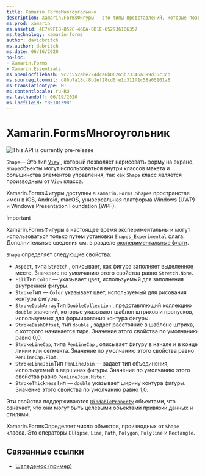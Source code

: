 ```yaml
---
title: Xamarin.FormsМногоугольник
description: Xamarin.FormsФигуры — это типы представлений, которые позволяют рисовать фигуры на экране.
ms.prod: xamarin
ms.assetid: 4E749FE8-852C-46DA-BB1E-652936106357
ms.technology: xamarin-forms
author: davidbritch
ms.author: dabritch
ms.date: 06/16/2020
no-loc:
- Xamarin.Forms
- Xamarin.Essentials
ms.openlocfilehash: 9c7c552abe724dca6b06265b73346a399d35c3cb
ms.sourcegitcommit: d86b7a18cf8b1ef28cd0fe1d311f1c58a65101a8
ms.translationtype: MT
ms.contentlocale: ru-RU
ms.lasthandoff: 06/19/2020
ms.locfileid: "85101398"
---
```

# <a name="xamarinforms-shapes"></a>Xamarin.FormsМногоугольник

![](~/media/shared/preview.png "This API is currently pre-release")

`Shape`— Это тип [`View`](xref:Xamarin.Forms.View) , который позволяет нарисовать форму на экране. `Shape`объекты могут использоваться внутри классов макета и большинства элементов управления, так как `Shape` класс является производным от `View` класса.

Xamarin.FormsФигуры доступны в `Xamarin.Forms.Shapes` пространстве имен в iOS, Android, macOS, универсальная платформа Windows (UWP) и Windows Presentation Foundation (WPF).

> [!IMPORTANT]
> Xamarin.FormsФигуры в настоящее время экспериментальны и могут использоваться только путем установки `Shapes_Experimental` флага. Дополнительные сведения см. в разделе [экспериментальные флаги](~/xamarin-forms/internals/experimental-flags.md).

`Shape` определяет следующие свойства:

- `Aspect`, типа `Stretch` , описывает, как фигура заполняет выделенное место. Значение по умолчанию этого свойства равно `Stretch.None`.
- `Fill`Тип `Color` — указывает цвет, используемый для заполнения внутренней фигуры.
- `Stroke`Тип — `Color` указывает цвет, используемый для рисования контура фигуры.
- `StrokeDashArray`Тип `DoubleCollection` , представляющий коллекцию `double` значений, которые указывают шаблон штрихов и пропусков, используемых для формирования контура фигуры.
- `StrokeDashOffset`, тип `double` , задает расстояние в шаблоне штриха, с которого начинается тире. Значение этого свойства по умолчанию равно 0,0.
- `StrokeLineCap`, типа `PenLineCap` , описывает фигуру в начале и в конце линии или сегмента. Значение по умолчанию этого свойства равно `PenLineCap.Flat`.
- `StrokeLineJoin`Тип `PenLineJoin` — задает тип объединения, используемый в вершинах фигуры. Значение по умолчанию этого свойства равно `PenLineJoin.Miter`.
- `StrokeThickness`Тип — `double` указывает ширину контура фигуры. Значение этого свойства по умолчанию равно 1,0.

Эти свойства поддерживаются [`BindableProperty`](xref:Xamarin.Forms.BindableProperty) объектами, что означает, что они могут быть целевыми объектами привязки данных и стилями.

Xamarin.FormsОпределяет число объектов, производных от `Shape` класса. Это операторы `Ellipse`, `Line`, `Path`, `Polygon`, `Polyline` и `Rectangle`.

## <a name="related-links"></a>Связанные ссылки

- [Шапедемос (пример)](https://github.com/xamarin/xamarin-forms-samples/tree/master/UserInterface/ShapesDemos/)
